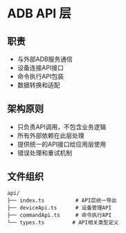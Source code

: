 # ADB API 层

## 职责
- 与外部ADB服务通信
- 设备连接API接口
- 命令执行API包装
- 数据转换和适配

## 架构原则
- 只负责API调用，不包含业务逻辑
- 所有外部依赖在此层处理
- 提供统一的API接口给应用层使用
- 错误处理和重试机制

## 文件组织
```
api/
├── index.ts          # API层统一导出
├── deviceApi.ts      # 设备管理API
├── commandApi.ts     # 命令执行API
└── types.ts         # API相关类型定义
```